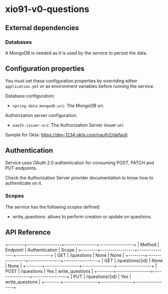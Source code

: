 # xio91-v0-questions

## External dependencies

### Databases

A MongoDB is needed as it is used by the service to persist the data.


## Configuration properties

You must set these configuration properties by overriding either ``application.yml`` or as environment variables before running the service.


Database configuration:

- ``spring.data.mongodb.uri``: The MongoDB uri.

Authorization server configuration:

- ``oauth.issuer-uri``: The Authorization Server issuer uri.

Sample for Okta: https://dev-1234.okta.com/oauth2/default

## Authentication

Service uses OAuth 2.0 authentication for consuming POST, PATCH and PUT endpoints.

Check the Authorization Server provider documentation to know how to authenticate on it.

### Scopes

The service has the following scopes defined:

- write_questions: allows to perform creation or update on questions.

## API Reference

+--------+-----------------+----------------+-----------------+
| Method | Endpoint        | Authentication | Scope           |
+--------+-----------------+----------------+-----------------+
| GET    | /questions      | None           | None            |
+--------+-----------------+----------------+-----------------+
| GET    | /questions/{id} | None           | None            |
+--------+-----------------+----------------+-----------------+
| POST   | /questions      | Yes            | write_questions |
+--------+-----------------+----------------+-----------------+
| PUT    | /questions/{id} | Yes            | write_questions |
+--------+-----------------+----------------+-----------------+

  



